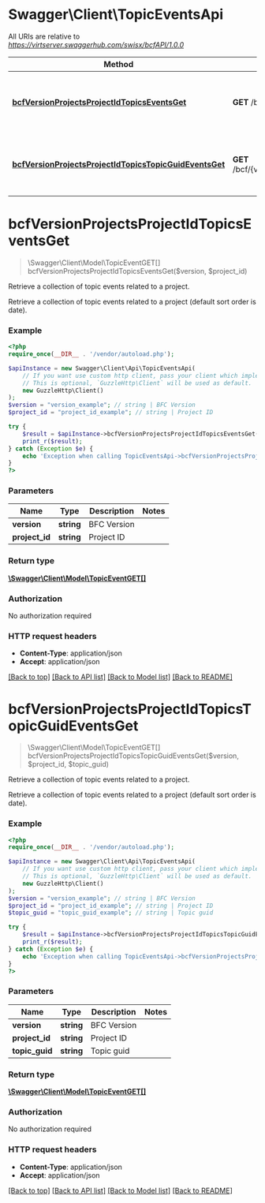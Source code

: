 # Swagger\Client\TopicEventsApi

All URIs are relative to *https://virtserver.swaggerhub.com/swisx/bcfAPI/1.0.0*

Method | HTTP request | Description
------------- | ------------- | -------------
[**bcfVersionProjectsProjectIdTopicsEventsGet**](TopicEventsApi.md#bcfVersionProjectsProjectIdTopicsEventsGet) | **GET** /bcf/{version}/projects/{project_id}/topics/events | Retrieve a collection of topic events related to a project.
[**bcfVersionProjectsProjectIdTopicsTopicGuidEventsGet**](TopicEventsApi.md#bcfVersionProjectsProjectIdTopicsTopicGuidEventsGet) | **GET** /bcf/{version}/projects/{project_id}/topics/{topic_guid}/events | Retrieve a collection of topic events related to a project.


# **bcfVersionProjectsProjectIdTopicsEventsGet**
> \Swagger\Client\Model\TopicEventGET[] bcfVersionProjectsProjectIdTopicsEventsGet($version, $project_id)

Retrieve a collection of topic events related to a project.

Retrieve a collection of topic events related to a project (default sort order is date).

### Example
```php
<?php
require_once(__DIR__ . '/vendor/autoload.php');

$apiInstance = new Swagger\Client\Api\TopicEventsApi(
    // If you want use custom http client, pass your client which implements `GuzzleHttp\ClientInterface`.
    // This is optional, `GuzzleHttp\Client` will be used as default.
    new GuzzleHttp\Client()
);
$version = "version_example"; // string | BFC Version
$project_id = "project_id_example"; // string | Project ID

try {
    $result = $apiInstance->bcfVersionProjectsProjectIdTopicsEventsGet($version, $project_id);
    print_r($result);
} catch (Exception $e) {
    echo 'Exception when calling TopicEventsApi->bcfVersionProjectsProjectIdTopicsEventsGet: ', $e->getMessage(), PHP_EOL;
}
?>
```

### Parameters

Name | Type | Description  | Notes
------------- | ------------- | ------------- | -------------
 **version** | **string**| BFC Version |
 **project_id** | **string**| Project ID |

### Return type

[**\Swagger\Client\Model\TopicEventGET[]**](../Model/TopicEventGET.md)

### Authorization

No authorization required

### HTTP request headers

 - **Content-Type**: application/json
 - **Accept**: application/json

[[Back to top]](#) [[Back to API list]](../../README.md#documentation-for-api-endpoints) [[Back to Model list]](../../README.md#documentation-for-models) [[Back to README]](../../README.md)

# **bcfVersionProjectsProjectIdTopicsTopicGuidEventsGet**
> \Swagger\Client\Model\TopicEventGET[] bcfVersionProjectsProjectIdTopicsTopicGuidEventsGet($version, $project_id, $topic_guid)

Retrieve a collection of topic events related to a project.

Retrieve a collection of topic events related to a project (default sort order is date).

### Example
```php
<?php
require_once(__DIR__ . '/vendor/autoload.php');

$apiInstance = new Swagger\Client\Api\TopicEventsApi(
    // If you want use custom http client, pass your client which implements `GuzzleHttp\ClientInterface`.
    // This is optional, `GuzzleHttp\Client` will be used as default.
    new GuzzleHttp\Client()
);
$version = "version_example"; // string | BFC Version
$project_id = "project_id_example"; // string | Project ID
$topic_guid = "topic_guid_example"; // string | Topic guid

try {
    $result = $apiInstance->bcfVersionProjectsProjectIdTopicsTopicGuidEventsGet($version, $project_id, $topic_guid);
    print_r($result);
} catch (Exception $e) {
    echo 'Exception when calling TopicEventsApi->bcfVersionProjectsProjectIdTopicsTopicGuidEventsGet: ', $e->getMessage(), PHP_EOL;
}
?>
```

### Parameters

Name | Type | Description  | Notes
------------- | ------------- | ------------- | -------------
 **version** | **string**| BFC Version |
 **project_id** | **string**| Project ID |
 **topic_guid** | **string**| Topic guid |

### Return type

[**\Swagger\Client\Model\TopicEventGET[]**](../Model/TopicEventGET.md)

### Authorization

No authorization required

### HTTP request headers

 - **Content-Type**: application/json
 - **Accept**: application/json

[[Back to top]](#) [[Back to API list]](../../README.md#documentation-for-api-endpoints) [[Back to Model list]](../../README.md#documentation-for-models) [[Back to README]](../../README.md)

